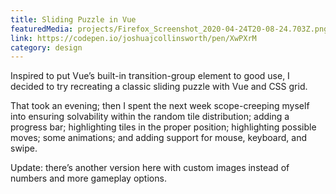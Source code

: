 ```yaml
---
title: Sliding Puzzle in Vue
featuredMedia: projects/Firefox_Screenshot_2020-04-24T20-08-24.703Z.png
link: https://codepen.io/joshuajcollinsworth/pen/XwPXrM
category: design
---
```


Inspired to put Vue’s built-in transition-group element to good use, I decided to try recreating a classic sliding puzzle with Vue and CSS grid.

That took an evening; then I spent the next week scope-creeping myself into ensuring solvability within the random tile distribution; adding a progress bar; highlighting tiles in the proper position; highlighting possible moves; some animations; and adding support for mouse, keyboard, and swipe.

Update: there’s another version here with custom images instead of numbers and more gameplay options.
